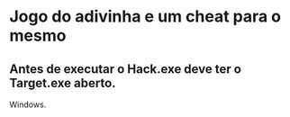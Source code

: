 # Jogo do adivinha e um cheat para o mesmo
## Antes de executar o Hack.exe deve ter o Target.exe aberto.
Windows.
